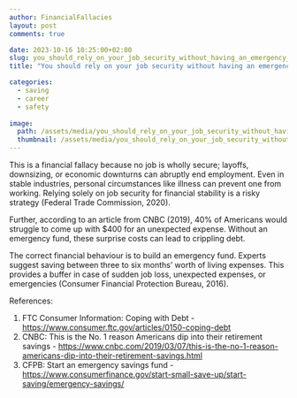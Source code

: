 ```yaml
---
author: FinancialFallacies
layout: post
comments: true

date: 2023-10-16 10:25:00+02:00  
slug: you_should_rely_on_your_job_security_without_having_an_emergency_fund
title: "You should rely on your job security without having an emergency fund."

categories:
  - saving
  - career
  - safety
  
image:
  path: /assets/media/you_should_rely_on_your_job_security_without_having_an_emergency_fund.jpg
  thumbnail: /assets/media/you_should_rely_on_your_job_security_without_having_an_emergency_fund.jpg
---
```


This is a financial fallacy because no job is wholly secure; layoffs, downsizing, or economic downturns can abruptly end employment. Even in stable industries, personal circumstances like illness can prevent one from working. Relying solely on job security for financial stability is a risky strategy (Federal Trade Commission, 2020).  

Further, according to an article from CNBC (2019), 40% of Americans would struggle to come up with $400 for an unexpected expense. Without an emergency fund, these surprise costs can lead to crippling debt. 

The correct financial behaviour is to build an emergency fund. Experts suggest saving between three to six months’ worth of living expenses. This provides a buffer in case of sudden job loss, unexpected expenses, or emergencies (Consumer Financial Protection Bureau, 2016).

References:
1. FTC Consumer Information: Coping with Debt - https://www.consumer.ftc.gov/articles/0150-coping-debt
2. CNBC: This is the No. 1 reason Americans dip into their retirement savings - https://www.cnbc.com/2019/03/07/this-is-the-no-1-reason-americans-dip-into-their-retirement-savings.html
3. CFPB: Start an emergency savings fund - https://www.consumerfinance.gov/start-small-save-up/start-saving/emergency-savings/
